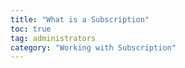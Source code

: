 ```yaml
---
title: "What is a Subscription"
toc: true
tag: administrators
category: "Working with Subscription"
---
```


